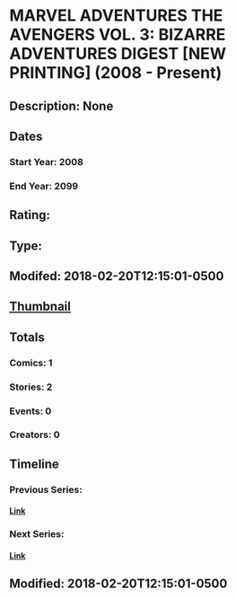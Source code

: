 # MARVEL ADVENTURES THE AVENGERS VOL. 3: BIZARRE ADVENTURES DIGEST [NEW PRINTING] (2008 - Present)
## Description: None
## Dates
### Start Year: 2008
### End Year: 2099
## Rating: 
## Type: 
## Modifed: 2018-02-20T12:15:01-0500
## [Thumbnail](http://i.annihil.us/u/prod/marvel/i/mg/b/40/image_not_available.jpg)
## Totals
### Comics: 1
### Stories: 2
### Events: 0
### Creators: 0
## Timeline
### Previous Series: 
#### [Link]()
### Next Series: 
#### [Link]()
## Modified: 2018-02-20T12:15:01-0500